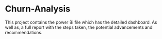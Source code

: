 # Churn-Analysis
This project contains the power Bi file which has the detailed dashboard. 
As well as, a full report with the steps taken, the potential advancements 
and recommendations.
